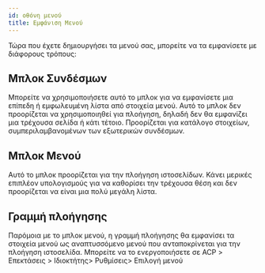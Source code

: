 ```yaml
---
id: οθόνη μενού
title: Εμφάνιση Μενού
---
```


Τώρα που έχετε δημιουργήσει τα μενού σας, μπορείτε να τα εμφανίσετε με διάφορους τρόπους:

## Μπλοκ Συνδέσμων

Μπορείτε να χρησιμοποιήσετε αυτό το μπλοκ για να εμφανίσετε μια επίπεδη ή εμφωλευμένη λίστα από στοιχεία μενού. Αυτό το μπλοκ δεν προορίζεται να χρησιμοποιηθεί για πλοήγηση, δηλαδή δεν θα εμφανίζει μια τρέχουσα σελίδα ή κάτι τέτοιο. Προορίζεται για κατάλογο στοιχείων, συμπεριλαμβανομένων των εξωτερικών συνδέσμων.

## Μπλοκ Μενού

Αυτό το μπλοκ προορίζεται για την πλοήγηση ιστοσελίδων. Κάνει μερικές επιπλέον υπολογισμούς για να καθορίσει την τρέχουσα θέση και δεν προορίζεται να είναι μια πολύ μεγάλη λίστα.

## Γραμμή πλοήγησης

Παρόμοια με το μπλοκ μενού, η γραμμή πλοήγησης θα εμφανίσει τα στοιχεία μενού ως αναπτυσσόμενο μενού που ανταποκρίνεται για την πλοήγηση ιστοσελίδα. Μπορείτε να το ενεργοποιήσετε σε ACP > Επεκτάσεις > Ιδιοκτήτης> Ρυθμίσεις> Επιλογή μενού
